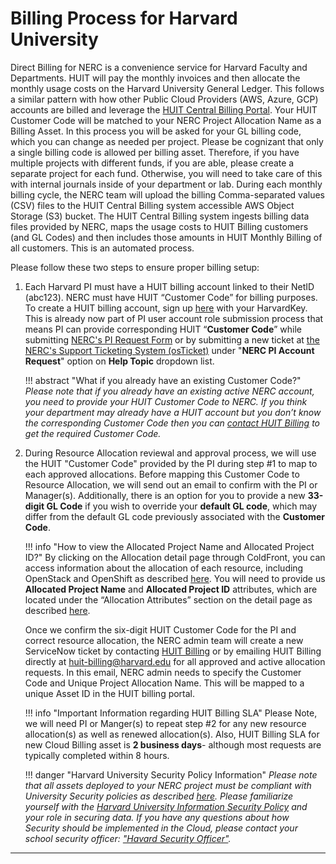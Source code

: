 # Billing Process for Harvard University

Direct Billing for NERC is a convenience service for Harvard Faculty and Departments.
HUIT will pay the monthly invoices and then allocate the monthly usage costs on
the Harvard University General Ledger. This follows a similar pattern with how
other Public Cloud Providers (AWS, Azure, GCP) accounts are billed and leverage
the [HUIT Central Billing Portal](https://billing.huit.harvard.edu/). Your HUIT
Customer Code will be matched to your NERC Project Allocation Name as a Billing
Asset. In this process you will be asked for your GL billing code, which you can
change as needed per project. Please be cognizant that only a single billing code
is allowed per billing asset. Therefore, if you have multiple projects with different
funds, if you are able, please create a separate project for each fund. Otherwise,
you will need to take care of this with internal journals inside of your department
or lab. During each monthly billing cycle, the NERC team will upload the billing
Comma-separated values (CSV) files to the HUIT Central Billing system accessible
AWS Object Storage (S3) bucket. The HUIT Central Billing system ingests billing
data files provided by NERC, maps the usage costs to HUIT Billing customers
(and GL Codes) and then includes those amounts in HUIT Monthly Billing of all
customers. This is an automated process.

Please follow these two steps to ensure proper billing setup:

1. Each Harvard PI must have a HUIT billing account linked to their NetID (abc123).
NERC must have HUIT “Customer Code” for billing purposes. To create a HUIT billing
account, sign up [here](https://billing.huit.harvard.edu/portal/allusers/newcustomer)
with your HarvardKey. This is already now part of PI user account role submission
process that means PI can provide corresponding HUIT “**Customer Code**” while
submitting [NERC's PI Request Form](https://nerc.mghpcc.org/pi-account-request/)
or by submitting a new ticket at
[the NERC's Support Ticketing System (osTicket)](https://mghpcc.supportsystem.com/open.php)
under "**NERC PI Account Request**" option on **Help Topic** dropdown list.

    !!! abstract "What if you already have an existing Customer Code?"
        *Please note that if you already have an existing active NERC account, you
        need to provide your HUIT Customer Code to NERC. If you think your department
        may already have a HUIT account but you don’t know the corresponding Customer
        Code then you can [contact HUIT Billing](https://billing.huit.harvard.edu/portal/allusers/contactus)
        to get the required Customer Code.*

2. During Resource Allocation reviewal and approval process, we will use the HUIT
"Customer Code" provided by the PI during step #1 to map to each approved allocations.
Before mapping this Customer Code to Resource Allocation, we will send out an email
to confirm with the PI or Manager(s). Additionally, there is an option for you to
provide a new **33-digit GL Code** if you wish to override your **default GL code**,
which may differ from the default GL code previously associated with the
**Customer Code**.

    !!! info "How to view the Allocated Project Name and Allocated Project ID?"
        By clicking on the Allocation detail page through ColdFront, you can access
        information about the allocation of each resource, including OpenStack and
        OpenShift as described [here](../get-an-allocation.md#general-user-view).
        You will need to provide us **Allocated Project Name** and **Allocated Project
        ID** attributes, which are located under the “Allocation Attributes”
        section on the detail page as described [here](../get-an-allocation.md#pi-and-manager-allocation-view).

    Once we confirm the six-digit HUIT Customer Code for the PI and correct resource
    allocation, the NERC admin team will create a new ServiceNow ticket by contacting
    [HUIT Billing](https://billing.huit.harvard.edu/portal/allusers/contactus)
    or by emailing HUIT Billing directly at
    [huit-billing@harvard.edu](mailto:huit-billing@harvard.edu?subject=HUIT%20Customer%20Code%For%20NERC)
    for all approved and active allocation requests. In this email, NERC admin
    needs to specify the Customer Code and Unique Project Allocation Name. This
    will be mapped to a unique Asset ID in the HUIT billing portal.

    !!! info "Important Information regarding HUIT Billing SLA"
        Please Note, we will need PI or Manger(s) to repeat step #2 for any new
        resource allocation(s) as well as renewed allocation(s). Also, HUIT Billing
        SLA for new Cloud Billing asset is **2 business days**- although most requests
        are typically completed within 8 hours.

    !!! danger "Harvard University Security Policy Information"
        *Please note that all assets deployed to your NERC project must be compliant
        with University Security policies as described
        [here](../best-practices/best-practices-for-harvard.md). Please familiarize
        yourself with the
        [Harvard University Information Security Policy](https://policy.security.harvard.edu/)
        and your role in securing data. If you have any questions about how Security
        should be implemented in the Cloud, please contact your school security
        officer: ["Havard Security Officer"](https://security.harvard.edu/).*

---
